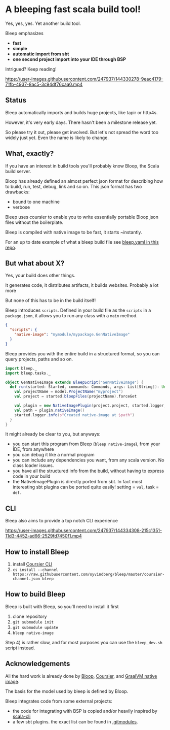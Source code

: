 # A bleeping fast scala build tool!

Yes, yes, yes. Yet another build tool. 

Bleep emphasizes 
- **fast**
- **simple**
- **automatic import from sbt**
- **one second project import into your IDE through BSP**

Intrigued? Keep reading!


https://user-images.githubusercontent.com/247937/144330278-9eac4179-71fb-4937-8ac5-3c94df76caa0.mp4


## Status

Bleep automatically imports and builds huge projects, like tapir or http4s. 

However, it's very early days. There hasn't been a milestone release yet. 

So please try it out, please get involved. But let's not spread the word too widely just yet. 
Even the name is likely to change.

## What, exactly?

If you have an interest in build tools you'll probably know Bloop, the Scala build server.

Bloop has already defined an almost perfect json format for describing how to build, run, test, debug, link and so on.
This json format has two drawbacks:
- bound to one machine
- verbose

Bleep uses coursier to enable you to write essentially portable Bloop json files without the boilerplate.

Bleep is compiled with native image to be fast, it starts ~instantly.

For an up to date example of what a bleep build file see [bleep.yaml in this repo](./bleep.yaml).

## But what about X?

Yes, your build does other things. 

It generates code, it distributes artifacts, it builds websites. Probably a lot more

But none of this has to be in the build itself!

Bleep introduces `scripts`. 
Defined in your build file as the `scripts` in a `package.json`, it allows you to run any class with a `main` method.
```json
{
  "scripts": {
    "native-image": "mymodule/mypackage.GenNativeImage"
  }
}
```

Bleep provides you with the entire build in a structured format, so you can query projects,
paths and so on.

```scala
import bleep._
import bleep.tasks._

object GenNativeImage extends BleepScript("GenNativeImage") {
  def run(started: Started, commands: Commands, args: List[String]): Unit = {
    val projectName = model.ProjectName("myproject")
    val project = started.bloopFiles(projectName).forceGet

    val plugin = new NativeImagePlugin(project.project, started.logger, nativeImageOptions = List("--no-fallback", "-H:+ReportExceptionStackTraces"))
    val path = plugin.nativeImage()
    started.logger.info(s"Created native-image at $path")
  }
}
```

It might already be clear to you, but anyways:

- you can start this program from Bleep (`bleep native-image`), from your IDE, from anywhere
- you can debug it like a normal program
- you can include any dependencies you want, from any scala version. No class loader issues.
- you have all the structured info from the build, without having to express code in your build
- the NativeImagePlugin is directly ported from sbt. In fact most interesting sbt plugins can be ported quite easily! setting = `val`, task = `def`.

## CLI

Bleep also aims to provide a top notch CLI experience


https://user-images.githubusercontent.com/247937/144334308-215c1351-11d3-4452-ad66-2529fd7450f1.mp4

## How to install Bleep

1) install [Coursier CLI](https://get-coursier.io)
2) `cs install --channel https://raw.githubusercontent.com/oyvindberg/bleep/master/coursier-channel.json bleep`

## How to build Bleep

Bleep is built with Bleep, so you'll need to install it first

1) clone repository
2) `git submodule init`
3) `git submodule update`
4) `bleep native-image`

Step 4) is rather slow, and for most purposes you can use the `bleep_dev.sh` script instead.

## Acknowledgements

All the hard work is already done by 
[Bloop](https://github.com/scalacenter/bloop),
[Coursier](https://github.com/coursier/coursier),
and [GraalVM native image](https://www.graalvm.org/reference-manual/native-image/).

The basis for the model used by bleep is defined by Bloop.

Bleep integrates code from some external projects:

- the code for integrating with BSP is copied and/or heavily inspired by [scala-cli](https://github.com/VirtusLab/scala-cli)
- a few sbt plugins. the exact list can be found in [.gitmodules](./.gitmodules).
